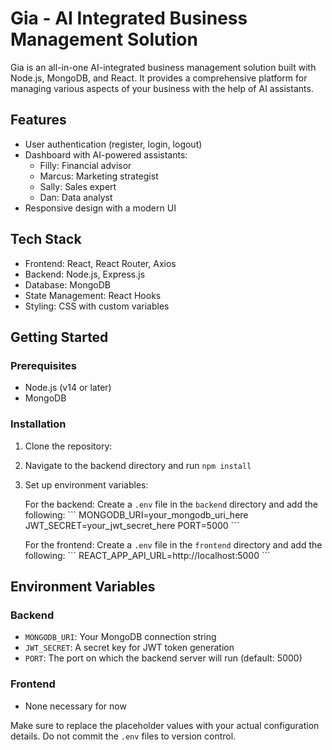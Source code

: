 # Gia - AI Integrated Business Management Solution

Gia is an all-in-one AI-integrated business management solution built with Node.js, MongoDB, and React. It provides a comprehensive platform for managing various aspects of your business with the help of AI assistants.

## Features

- User authentication (register, login, logout)
- Dashboard with AI-powered assistants:
  - Filly: Financial advisor
  - Marcus: Marketing strategist
  - Sally: Sales expert
  - Dan: Data analyst
- Responsive design with a modern UI

## Tech Stack

- Frontend: React, React Router, Axios
- Backend: Node.js, Express.js
- Database: MongoDB
- State Management: React Hooks
- Styling: CSS with custom variables

## Getting Started

### Prerequisites

- Node.js (v14 or later)
- MongoDB

### Installation

1. Clone the repository:
2. Navigate to the backend directory and run `npm install`
3. Set up environment variables:

   For the backend:
   Create a `.env` file in the `backend` directory and add the following:
   \`\`\`
   MONGODB_URI=your_mongodb_uri_here
   JWT_SECRET=your_jwt_secret_here
   PORT=5000
   \`\`\`

   For the frontend:
   Create a `.env` file in the `frontend` directory and add the following:
   \`\`\`
   REACT_APP_API_URL=http://localhost:5000
   \`\`\`

## Environment Variables

### Backend

- `MONGODB_URI`: Your MongoDB connection string
- `JWT_SECRET`: A secret key for JWT token generation
- `PORT`: The port on which the backend server will run (default: 5000)

### Frontend

- None necessary for now

Make sure to replace the placeholder values with your actual configuration details. Do not commit the `.env` files to version control.
